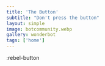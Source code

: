 ```yaml
---
title: 'The Button'
subtitle: "Don't press the button"
layout: simple
image: botcommunity.webp
gallery: wonderbot
tags: ['home']
---
```

:rebel-button
